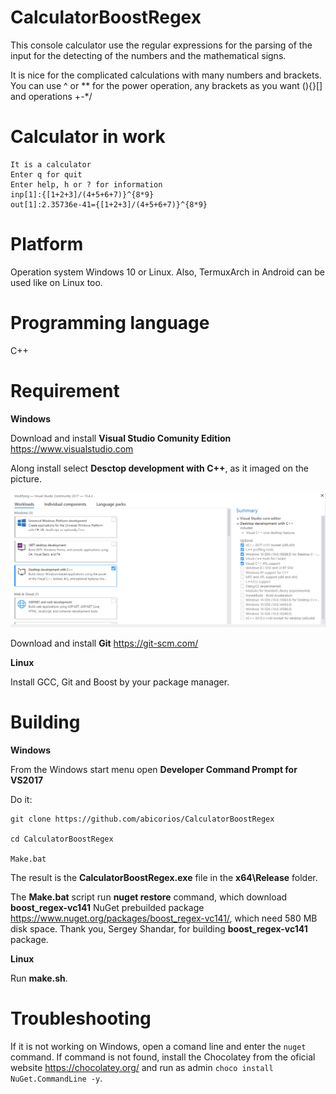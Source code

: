 # CalculatorBoostRegex
This console calculator use the regular expressions for the parsing of the input for the detecting of the numbers and the mathematical signs.

It is nice for the complicated calculations with many numbers and brackets. You can use ^ or ** for the power operation, any brackets as you want (){}[] and operations +-*/

# Calculator in work
```
It is a calculator
Enter q for quit
Enter help, h or ? for information
inp[1]:{[1+2+3]/(4+5+6+7)}^{8*9}
out[1]:2.35736e-41={[1+2+3]/(4+5+6+7)}^{8*9}
```
# Platform

Operation system Windows 10 or Linux. Also, TermuxArch in Android can be used like on Linux too.

# Programming language

C++

# Requirement
**Windows**

Download and install **Visual Studio Comunity Edition** https://www.visualstudio.com

Along install select **Desctop development with C++**, as it imaged on the picture.

![](./vc2017cppInstall.png)

Download and install **Git** https://git-scm.com/

**Linux**

Install GCC, Git and Boost by your package manager.

# Building
**Windows**

From the Windows start menu open **Developer Command Prompt for VS2017**

Do it:

```
git clone https://github.com/abicorios/CalculatorBoostRegex

cd CalculatorBoostRegex

Make.bat
```

The result is the **CalculatorBoostRegex.exe** file in the **x64\Release** folder.

The **Make.bat** script run **nuget restore** command, which download **boost_regex-vc141** NuGet prebuilded package https://www.nuget.org/packages/boost_regex-vc141/, which need 580 MB disk space. Thank you, Sergey Shandar, for building **boost_regex-vc141** package.

**Linux**

Run **make.sh**.

# Troubleshooting
If it is not working on Windows, open a comand line and enter the `nuget` command. If command is not found, install the Chocolatey from the oficial website https://chocolatey.org/ and run as admin `choco install NuGet.CommandLine -y`. 
